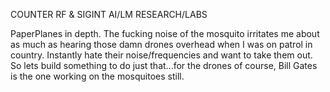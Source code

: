 COUNTER RF & SIGINT AI/LM RESEARCH/LABS


PaperPlanes in depth. The fucking noise of the mosquito irritates me about as much as hearing those damn drones overhead when I was on patrol in country. 
Instantly hate their noise/frequencies and want to take them out. So lets build something to do just that...for the drones of course, Bill Gates is the one working on the mosquitoes still.
